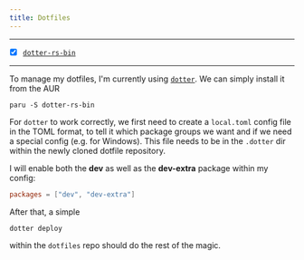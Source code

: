 ```yaml
---
title: Dotfiles
---
```


---

- [x] [`dotter-rs-bin`](https://aur.archlinux.org/packages/dotter-rs-bin)

---

To manage my dotfiles, I'm currently using [`dotter`](https://github.com/SuperCuber/dotter).
We can simply install it from the AUR

```bash,nolang,icon=.fa.fa-terminal
paru -S dotter-rs-bin
```

For `dotter` to work correctly, we first need to create a `local.toml` config file
in the TOML format, to tell it which package groups we want and if we need a special config
(e.g. for Windows).
This file needs to be in the `.dotter` dir within the newly cloned dotfile repository.

I will enable both the **dev** as well as the **dev-extra** package within my config:

```toml,lang=TOML,filepath=~/dotfiles/.dotter/local.toml
packages = ["dev", "dev-extra"]
```

After that, a simple

```bash,nolang,icon=.fa.fa-terminal,filepath=~/dotfiles
dotter deploy
```

within the `dotfiles` repo should do the rest of the magic.
